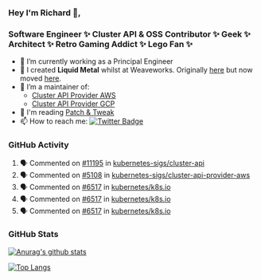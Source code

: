 ### Hey I'm Richard 👋, 

<h3 align="left">Software Engineer ✨ Cluster API & OSS Contributor ✨ Geek ✨ Architect ✨ Retro Gaming Addict ✨ Lego Fan ✨</h3>

- 🔭 I’m currently working as a Principal Engineer
- 📯 I created **Liquid Metal** whilst at Weaveworks. Originally [here](https://github.com/weaveworks-liquidmetal) but now moved [here](https://github.com/liquidmetal-dev).
- 👯 I’m a maintainer of:
  -  [Cluster API Provider AWS](https://github.com/kubernetes-sigs/cluster-api-provider-aws)
  -  [Cluster API Provider GCP](https://github.com/kubernetes-sigs/cluster-api-provider-gcp)
- 💬 I'm reading [Patch & Tweak](https://bjooks.com/products/patch-tweak-exploring-modular-synthesis)
- 📫 How to reach me: [![Twitter Badge](https://img.shields.io/badge/-@fruit_case-00acee?style=flat&logo=Twitter&logoColor=white)](https://twitter.com/intent/follow?screen_name=fruit_case "Follow on Twitter")

### GitHub Activity 

<!--START_SECTION:activity-->
1. 🗣 Commented on [#11195](https://github.com/kubernetes-sigs/cluster-api/pull/11195#issuecomment-2358120317) in [kubernetes-sigs/cluster-api](https://github.com/kubernetes-sigs/cluster-api)
2. 🗣 Commented on [#5108](https://github.com/kubernetes-sigs/cluster-api-provider-aws/pull/5108#issuecomment-2346014205) in [kubernetes-sigs/cluster-api-provider-aws](https://github.com/kubernetes-sigs/cluster-api-provider-aws)
3. 🗣 Commented on [#6517](https://github.com/kubernetes/k8s.io/pull/6517#issuecomment-2339866609) in [kubernetes/k8s.io](https://github.com/kubernetes/k8s.io)
4. 🗣 Commented on [#6517](https://github.com/kubernetes/k8s.io/pull/6517#issuecomment-2338500424) in [kubernetes/k8s.io](https://github.com/kubernetes/k8s.io)
5. 🗣 Commented on [#6517](https://github.com/kubernetes/k8s.io/pull/6517#issuecomment-2338366407) in [kubernetes/k8s.io](https://github.com/kubernetes/k8s.io)
<!--END_SECTION:activity-->

### GitHub Stats

[![Anurag's github stats](https://github-readme-stats.vercel.app/api?username=richardcase&count_private=true&show_icons=true)](https://github.com/anuraghazra/github-readme-stats)

[![Top Langs](https://github-readme-stats.vercel.app/api/top-langs/?username=richardcase&hide=html&layout=compact)](https://github.com/anuraghazra/github-readme-stats)
